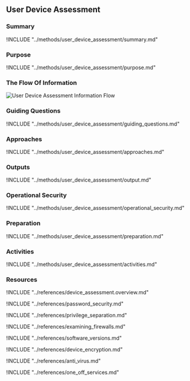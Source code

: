 ## User Device Assessment

### Summary
!INCLUDE "../methods/user_device_assessment/summary.md"

### Purpose
!INCLUDE "../methods/user_device_assessment/purpose.md"

### The Flow Of Information
![User Device Assessment Information Flow](images/info_flows/user_device_assessment.svg)

### Guiding Questions
!INCLUDE "../methods/user_device_assessment/guiding_questions.md"

### Approaches
!INCLUDE "../methods/user_device_assessment/approaches.md"

### Outputs
!INCLUDE "../methods/user_device_assessment/output.md"

### Operational Security
!INCLUDE "../methods/user_device_assessment/operational_security.md"

### Preparation
!INCLUDE "../methods/user_device_assessment/preparation.md"

### Activities
!INCLUDE "../methods/user_device_assessment/activities.md"

### Resources
<div class="greybox">
!INCLUDE "../references/device_assessment.overview.md"

!INCLUDE "../references/password_security.md"

!INCLUDE "../references/privilege_separation.md"

!INCLUDE "../references/examining_firewalls.md"

!INCLUDE "../references/software_versions.md"

!INCLUDE "../references/device_encryption.md"

!INCLUDE "../references/anti_virus.md"

!INCLUDE "../references/one_off_services.md"

</div>

